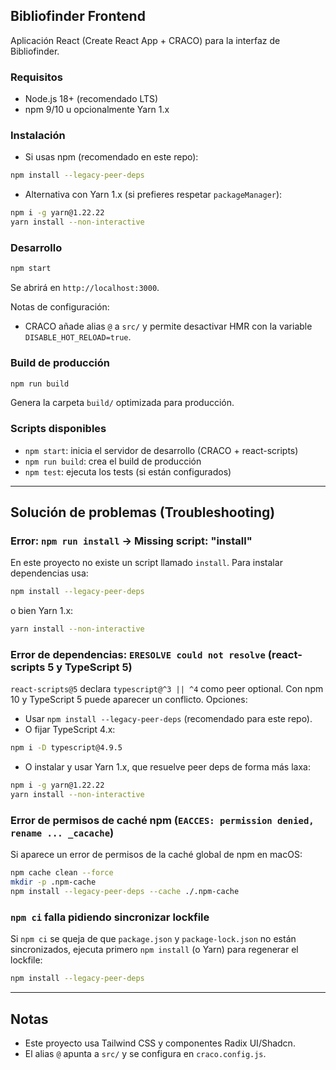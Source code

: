 ## Bibliofinder Frontend

Aplicación React (Create React App + CRACO) para la interfaz de Bibliofinder.

### Requisitos

- Node.js 18+ (recomendado LTS)
- npm 9/10 u opcionalmente Yarn 1.x

### Instalación

- Si usas npm (recomendado en este repo):

```bash
npm install --legacy-peer-deps
```

- Alternativa con Yarn 1.x (si prefieres respetar `packageManager`):

```bash
npm i -g yarn@1.22.22
yarn install --non-interactive
```

### Desarrollo

```bash
npm start
```

Se abrirá en `http://localhost:3000`.

Notas de configuración:
- CRACO añade alias `@` a `src/` y permite desactivar HMR con la variable `DISABLE_HOT_RELOAD=true`.

### Build de producción

```bash
npm run build
```

Genera la carpeta `build/` optimizada para producción.

### Scripts disponibles

- `npm start`: inicia el servidor de desarrollo (CRACO + react-scripts)
- `npm run build`: crea el build de producción
- `npm test`: ejecuta los tests (si están configurados)

---

## Solución de problemas (Troubleshooting)

### Error: `npm run install` → Missing script: "install"

En este proyecto no existe un script llamado `install`. Para instalar dependencias usa:

```bash
npm install --legacy-peer-deps
```

o bien Yarn 1.x:

```bash
yarn install --non-interactive
```

### Error de dependencias: `ERESOLVE could not resolve` (react-scripts 5 y TypeScript 5)

`react-scripts@5` declara `typescript@^3 || ^4` como peer optional. Con npm 10 y TypeScript 5 puede aparecer un conflicto. Opciones:

- Usar `npm install --legacy-peer-deps` (recomendado para este repo).
- O fijar TypeScript 4.x:

```bash
npm i -D typescript@4.9.5
```

- O instalar y usar Yarn 1.x, que resuelve peer deps de forma más laxa:

```bash
npm i -g yarn@1.22.22
yarn install --non-interactive
```

### Error de permisos de caché npm (`EACCES: permission denied, rename ... _cacache`)

Si aparece un error de permisos de la caché global de npm en macOS:

```bash
npm cache clean --force
mkdir -p .npm-cache
npm install --legacy-peer-deps --cache ./.npm-cache
```

### `npm ci` falla pidiendo sincronizar lockfile

Si `npm ci` se queja de que `package.json` y `package-lock.json` no están sincronizados, ejecuta primero `npm install` (o Yarn) para regenerar el lockfile:

```bash
npm install --legacy-peer-deps
```

---

## Notas

- Este proyecto usa Tailwind CSS y componentes Radix UI/Shadcn.
- El alias `@` apunta a `src/` y se configura en `craco.config.js`.

